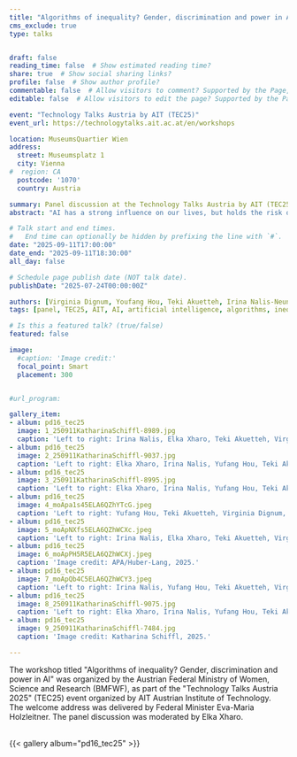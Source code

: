 ```yaml
---
title: "Algorithms of inequality? Gender, discrimination and power in AI"
cms_exclude: true
type: talks


draft: false
reading_time: false  # Show estimated reading time?
share: true  # Show social sharing links?
profile: false  # Show author profile?
commentable: false  # Allow visitors to comment? Supported by the Page, Post, and Docs content types.
editable: false  # Allow visitors to edit the page? Supported by the Page, Post, and Docs content types.

event: "Technology Talks Austria by AIT (TEC25)"
event_url: https://technologytalks.ait.ac.at/en/workshops

location: MuseumsQuartier Wien
address:
  street: Museumsplatz 1 
  city: Vienna
#  region: CA
  postcode: '1070'
  country: Austria

summary: Panel discussion at the Technology Talks Austria by AIT (TEC25), in cooperation with the Austiran Federal Ministry of Women, Science and Research.
abstract: "AI has a strong influence on our lives, but holds the risk of reinforcing inequalities. Equality, ethics & social equity are often marginalised. Gender stereotypes in data and the low representation of women in AI development consolidate 'gender-typical' interests. This panel takes a critical look at algorithms of inequality by asking: How can AI be used to promote gender equality and therefore a more equal future? Join experts to discuss solutions at the intersection of gender, discrimination and technology."

# Talk start and end times.
#   End time can optionally be hidden by prefixing the line with `#`.
date: "2025-09-11T17:00:00"
date_end: "2025-09-11T18:30:00"
all_day: false

# Schedule page publish date (NOT talk date).
publishDate: "2025-07-24T00:00:00Z"

authors: [Virginia Dignum, Youfang Hou, Teki Akuetteh, Irina Nalis-Neuner, Christine Bauer, Elka Xharo]
tags: [panel, TEC25, AIT, AI, artificial intelligence, algorithms, inequality, gender, discrimination, power, communication to the public]

# Is this a featured talk? (true/false)
featured: false

image:
  #caption: 'Image credit:'
  focal_point: Smart
  placement: 300


#url_program: 

gallery_item:
- album: pd16_tec25
  image: 1_250911KatharinaSchiffl-8989.jpg
  caption: 'Left to right: Irina Nalis, Elka Xharo, Teki Akuetteh, Virginia Dignum, Yufang Hou, BM Eva-Maria Holzleitner, Christine Bauer. Image credit: Katharina Schiffl, 2025.'
- album: pd16_tec25
  image: 2_250911KatharinaSchiffl-9037.jpg
  caption: 'Left to right: Elka Xharo, Irina Nalis, Yufang Hou, Teki Akuetteh, Virginia Dignum, Christine Bauer, BM Eva-Maria Holzleitner. Image credit: Katharina Schiffl, 2025.'
- album: pd16_tec25
  image: 3_250911KatharinaSchiffl-8995.jpg
  caption: 'Left to right: Elka Xharo, Irina Nalis, Yufang Hou, Teki Akuetteh, Virginia Dignum, Christine Bauer. Image credit: Katharina Schiffl, 2025.'
- album: pd16_tec25
  image: 4_moApa1s45ELA6QZhYTcG.jpeg
  caption: 'Left to right: Yufang Hou, Teki Akuetteh, Virginia Dignum, Christine Bauer. Image credit: APA/Huber-Lang, 2025.'
- album: pd16_tec25
  image: 5_moApNXfs5ELA6QZhWCXc.jpeg
  caption: 'Left to right: Irina Nalis, Elka Xharo, Teki Akuetteh, Virginia Dignum, Yufang Hou, BM Eva-Maria Holzleitner, Christine Bauer. Image credit: APA/Huber-Lang, 2025.'
- album: pd16_tec25
  image: 6_moApPH5R5ELA6QZhWCXj.jpeg
  caption: 'Image credit: APA/Huber-Lang, 2025.'
- album: pd16_tec25
  image: 7_moApQb4C5ELA6QZhWCY3.jpeg
  caption: 'Left to right: Irina Nalis, Yufang Hou, Teki Akuetteh, Virginia Dignum, Christine Bauer, BM Eva-Maria Holzleitner. Image credit: APA/Huber-Lang, 2025.'
- album: pd16_tec25
  image: 8_250911KatharinaSchiffl-9075.jpg
  caption: 'Left to right: Elka Xharo, Irina Nalis, Yufang Hou, Teki Akuetteh, Virginia Dignum, Christine Bauer. Image credit: Katharina Schiffl, 2025.'
- album: pd16_tec25
  image: 9_250911KatharinaSchiffl-7484.jpg
  caption: 'Image credit: Katharina Schiffl, 2025.'

---
```


The workshop titled "Algorithms of inequality? Gender, discrimination and power in AI" was organized by the Austrian Federal Ministry of Women, Science and Research (BMFWF), as part of the "Technology Talks Austria 2025" (TEC25) event organized by AIT Austrian Institute of Technology.   
The welcome address was delivered by Federal Minister Eva-Maria Holzleitner.
The panel discussion was moderated by Elka Xharo.  

<br>
{{< gallery album="pd16_tec25" >}}